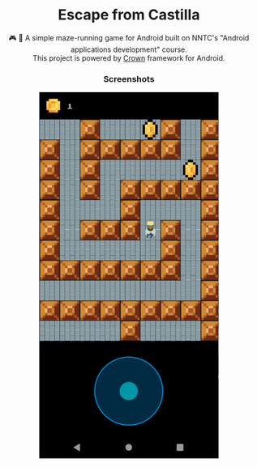 <h1 align="center">Escape from Castilla</h1>

<p align="center">
    🎮 🤖 A simple maze-running game for Android
    built on NNTC's "Android applications development" course. <br>
    This project is powered by <a href="https://github.com/F1uctus/crown">Crown</a> framework for Android.
</p>

<h3 align="center">Screenshots</h3>

<p align="center">
  <img src="/misc/screenshot-1.0.png">
</p>
